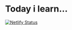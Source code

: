 # Today i learn...
[![Netlify Status](https://api.netlify.com/api/v1/badges/47e184d6-a2b5-4355-8793-4678c0339690/deploy-status)](https://app.netlify.com/sites/awesome-joliot-1cb8b1/deploys)